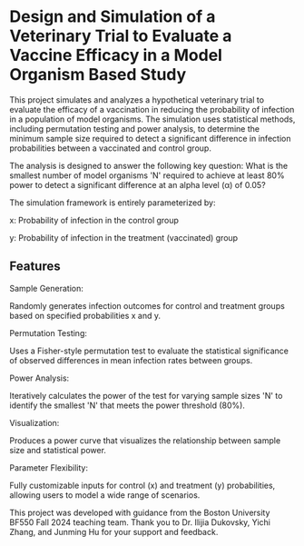 # Design and Simulation of a Veterinary Trial to Evaluate a Vaccine Efficacy in a Model Organism Based Study

This project simulates and analyzes a hypothetical veterinary trial to evaluate the efficacy of a vaccination in reducing the probability of infection in a population of model organisms. The simulation uses statistical methods, including permutation testing and power analysis, to determine the minimum sample size required to detect a significant difference in infection probabilities between a vaccinated and control group.

The analysis is designed to answer the following key question:
What is the smallest number of model organisms 'N' required to achieve at least 80% power to detect a significant difference at an alpha level (α) of 0.05?

The simulation framework is entirely parameterized by:

x: Probability of infection in the control group

y: Probability of infection in the treatment (vaccinated) group

## Features

Sample Generation:

Randomly generates infection outcomes for control and treatment groups based on specified probabilities x and y.


Permutation Testing:

Uses a Fisher-style permutation test to evaluate the statistical significance of observed differences in mean infection rates between groups.


Power Analysis:

Iteratively calculates the power of the test for varying sample sizes 'N' to identify the smallest 'N' that meets the power threshold (80%).


Visualization:

Produces a power curve that visualizes the relationship between sample size and statistical power.


Parameter Flexibility:

Fully customizable inputs for control (x) and treatment (y) probabilities, allowing users to model a wide range of scenarios.


This project was developed with guidance from the Boston University BF550 Fall 2024 teaching team. Thank you to Dr. Ilijia Dukovsky, Yichi Zhang, and Junming Hu for your support and feedback.
